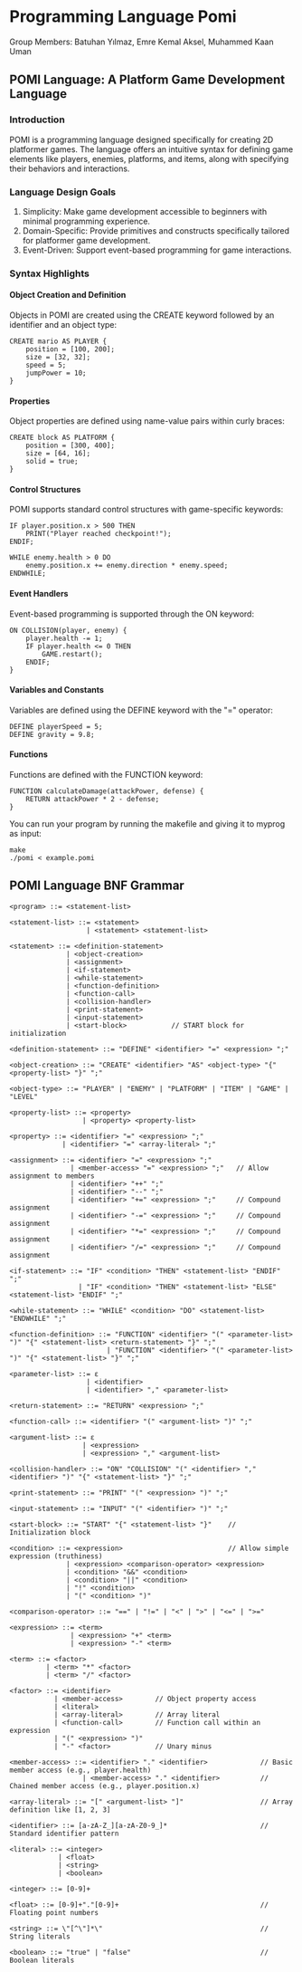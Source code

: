 # Programming Language Pomi
Group Members: Batuhan Yılmaz, Emre Kemal Aksel, Muhammed Kaan Uman

## POMI Language: A Platform Game Development Language
### Introduction
POMI is a programming language designed specifically for creating 2D platformer games. The language offers an intuitive syntax for defining game elements like players, enemies, platforms, and items, along with specifying their behaviors and interactions.

### Language Design Goals

1. Simplicity: Make game development accessible to beginners with minimal programming experience.
2. Domain-Specific: Provide primitives and constructs specifically tailored for platformer game development.
3. Event-Driven: Support event-based programming for game interactions.

### Syntax Highlights
#### Object Creation and Definition
Objects in POMI are created using the CREATE keyword followed by an identifier and an object type:

	CREATE mario AS PLAYER {
	    position = [100, 200];
	    size = [32, 32];
	    speed = 5;
	    jumpPower = 10;
	}

#### Properties
Object properties are defined using name-value pairs within curly braces:
	
	CREATE block AS PLATFORM {
	    position = [300, 400];
	    size = [64, 16];
	    solid = true;
	}

#### Control Structures
POMI supports standard control structures with game-specific keywords:

	IF player.position.x > 500 THEN
	    PRINT("Player reached checkpoint!");
	ENDIF;
	
	WHILE enemy.health > 0 DO
	    enemy.position.x += enemy.direction * enemy.speed;
	ENDWHILE;

#### Event Handlers
Event-based programming is supported through the ON keyword:

	ON COLLISION(player, enemy) {
	    player.health -= 1;
	    IF player.health <= 0 THEN
	        GAME.restart();
	    ENDIF;
	}

#### Variables and Constants
Variables are defined using the DEFINE keyword with the "=" operator:
	
	DEFINE playerSpeed = 5;
	DEFINE gravity = 9.8;

#### Functions
Functions are defined with the FUNCTION keyword:

	FUNCTION calculateDamage(attackPower, defense) {
	    RETURN attackPower * 2 - defense;
	}

You can run your program by running the makefile and giving it to myprog as input:

	make
	./pomi < example.pomi

## POMI Language BNF Grammar

	<program> ::= <statement-list>

	<statement-list> ::= <statement> 
	                   | <statement> <statement-list>

	<statement> ::= <definition-statement>
	              | <object-creation>
	              | <assignment>
	              | <if-statement>
	              | <while-statement>
	              | <function-definition>
	              | <function-call>
	              | <collision-handler>
	              | <print-statement>
	              | <input-statement>
	              | <start-block>           // START block for initialization

	<definition-statement> ::= "DEFINE" <identifier> "=" <expression> ";"

	<object-creation> ::= "CREATE" <identifier> "AS" <object-type> "{" <property-list> "}" ";"

	<object-type> ::= "PLAYER" | "ENEMY" | "PLATFORM" | "ITEM" | "GAME" | "LEVEL"

	<property-list> ::= <property> 
	                  | <property> <property-list>

	<property> ::= <identifier> "=" <expression> ";"
	             | <identifier> "=" <array-literal> ";"

	<assignment> ::= <identifier> "=" <expression> ";"
	               | <member-access> "=" <expression> ";"   // Allow assignment to members
	               | <identifier> "++" ";"
	               | <identifier> "--" ";"
	               | <identifier> "+=" <expression> ";"     // Compound assignment
	               | <identifier> "-=" <expression> ";"     // Compound assignment
	               | <identifier> "*=" <expression> ";"     // Compound assignment
	               | <identifier> "/=" <expression> ";"     // Compound assignment

	<if-statement> ::= "IF" <condition> "THEN" <statement-list> "ENDIF" ";"
	                 | "IF" <condition> "THEN" <statement-list> "ELSE" <statement-list> "ENDIF" ";"

	<while-statement> ::= "WHILE" <condition> "DO" <statement-list> "ENDWHILE" ";"

	<function-definition> ::= "FUNCTION" <identifier> "(" <parameter-list> ")" "{" <statement-list> <return-statement> "}" ";"
	                        | "FUNCTION" <identifier> "(" <parameter-list> ")" "{" <statement-list> "}" ";"

	<parameter-list> ::= ε 
	                   | <identifier> 
	                   | <identifier> "," <parameter-list>

	<return-statement> ::= "RETURN" <expression> ";"

	<function-call> ::= <identifier> "(" <argument-list> ")" ";"

	<argument-list> ::= ε 
	                  | <expression> 
	                  | <expression> "," <argument-list>

	<collision-handler> ::= "ON" "COLLISION" "(" <identifier> "," <identifier> ")" "{" <statement-list> "}" ";"

	<print-statement> ::= "PRINT" "(" <expression> ")" ";"

	<input-statement> ::= "INPUT" "(" <identifier> ")" ";"

	<start-block> ::= "START" "{" <statement-list> "}"    // Initialization block

	<condition> ::= <expression>                          // Allow simple expression (truthiness)
	              | <expression> <comparison-operator> <expression>
	              | <condition> "&&" <condition>
	              | <condition> "||" <condition>
	              | "!" <condition>
	              | "(" <condition> ")"

	<comparison-operator> ::= "==" | "!=" | "<" | ">" | "<=" | ">="

	<expression> ::= <term>
	               | <expression> "+" <term>
	               | <expression> "-" <term>

	<term> ::= <factor>
	         | <term> "*" <factor>
	         | <term> "/" <factor>

	<factor> ::= <identifier>
	           | <member-access>        // Object property access
	           | <literal>
	           | <array-literal>        // Array literal
	           | <function-call>        // Function call within an expression
	           | "(" <expression> ")"
               | "-" <factor>           // Unary minus

	<member-access> ::= <identifier> "." <identifier>             // Basic member access (e.g., player.health)
	                  | <member-access> "." <identifier>          // Chained member access (e.g., player.position.x)

	<array-literal> ::= "[" <argument-list> "]"                   // Array definition like [1, 2, 3]

	<identifier> ::= [a-zA-Z_][a-zA-Z0-9_]*                       // Standard identifier pattern

	<literal> ::= <integer>
	            | <float>
	            | <string>
	            | <boolean>

	<integer> ::= [0-9]+

	<float> ::= [0-9]+"."[0-9]+                                   // Floating point numbers

	<string> ::= \"[^\"]*\"                                       // String literals

	<boolean> ::= "true" | "false"                                // Boolean literals